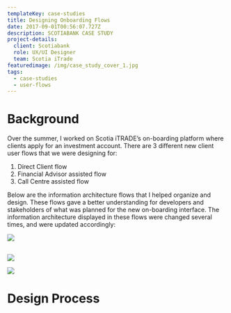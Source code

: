 ```yaml
---
templateKey: case-studies
title: Designing Onboarding Flows
date: 2017-09-01T00:56:07.727Z
description: SCOTIABANK CASE STUDY
project-details:
  client: Scotiabank
  role: UX/UI Designer
  team: Scotia iTrade
featuredimage: /img/case_study_cover_1.jpg
tags:
  - case-studies
  - user-flows
---
```

# Background

Over the summer, I worked on Scotia iTRADE’s on-boarding platform where clients apply for an investment account. There are 3 different new client user flows that we were designing for: 

1. Direct Client flow
2. Financial Advisor assisted flow
3. Call Centre assisted flow

Below are the information architecture flows that I helped organize and design. These flows gave a better understanding for developers and stakeholders of what was planned for the new on-boarding interface. The information architecture displayed in these flows were changed several times, and were updated accordingly:

![](/img/direct_client_image.png)

## 

![](/img/fa_image.png)

![](/img/call_center_image.png)

# Design Process
